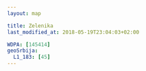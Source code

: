 ```yaml
---
layout: map

title: Zelenika
last_modified_at: 2018-05-19T23:04:03+02:00

WDPA: [145414]
geoSrbija:
  L1_183: [45]
---
```

